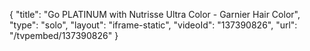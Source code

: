{
    "title": "Go PLATINUM with Nutrisse Ultra Color - Garnier Hair Color",
    "type": "solo",
    "layout": "iframe-static",
    "videoId": "137390826",
    "url": "\/tvpembed\/137390826"
}